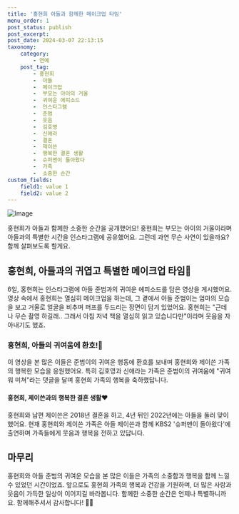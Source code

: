 ```yaml
---
title: '홍현희 아들과 함께한 메이크업 타임'
menu_order: 1
post_status: publish
post_excerpt: 
post_date: 2024-03-07 22:13:15
taxonomy:
    category:
        - 연예
    post_tag:
        - 홍현희
        -  아들
        -  메이크업
        -  부모는 아이의 거울
        -  귀여운 에피소드
        -  인스타그램
        -  준범
        -  웃음
        -  김호영
        -  신애라
        -  결혼
        -  제이쓴
        -  행복한 결혼 생활
        -  슈퍼맨이 돌아왔다
        -  가족
        -  소중한 순간
custom_fields:
    field1: value 1
    field2: value 2
---
```


![Image](https://ssl.pstatic.net/mimgnews/image/076/2024/03/07/2024030701000436500047461_20240307060710927.jpg?type=w540)

홍현희가 아들과 함께한 소중한 순간을 공개했어요! 홍현희는 부모는 아이의 거울이라며 아들과의 특별한 시간을 인스타그램에 공유했어요. 그런데 과연 무슨 사연이 있을까요? 함께 살펴보도록 할게요.
## 홍현희, 아들과의 귀엽고 특별한 메이크업 타임💄
6일, 홍현희는 인스타그램에 아들 준범과의 귀여운 에피소드를 담은 영상을 게시했어요. 영상 속에서 홍현희는 열심히 메이크업을 하는데, 그 곁에서 아들 준범이는 엄마의 모습을 보고 거울로 얼굴을 비추며 퍼프를 두드리는 장면이 담겨 있었어요. 홍현희는 "근데 나 무슨 촬영 하길래.. 그래서 아침 저녁 책을 열심히 읽고 있습니다만"이라며 웃음을 자아내기도 했죠.
### 홍현희, 아들의 귀여움에 환호!👏
이 영상을 본 많은 이들은 준범이의 귀여운 행동에 환호를 보내며 홍현희와 제이쓴 가족의 행복한 모습을 응원했어요. 특히 김호영과 신애라는 가족은 준범이의 귀여움에 "귀여워 미쳐"라는 댓글을 달며 홍현희 가족의 행복을 축하했답니다.
#### 홍현희, 제이쓴과의 행복한 결혼 생활❤️
홍현희와 남편 제이쓴은 2018년 결혼을 하고, 4년 뒤인 2022년에는 아들을 둘러 맞이했어요. 현재 홍현희와 제이쓴 가족은 아들 제이쓴과 함께 KBS2 '슈퍼맨이 돌아왔다'에 출연하며 가족들에게 웃음과 행복을 전하고 있답니다.
## 마무리
홍현희와 아들 준범의 귀여운 모습을 본 많은 이들은 가족의 소중함과 행복을 함께 느낄 수 있었던 시간이었죠. 앞으로도 홍현희 가족의 행복과 건강을 기원하며, 더 많은 사랑과 웃음이 가득한 일상이 이어지길 바라봅니다. 함께한 소중한 순간은 언제나 특별하니까요. 함께해주셔서 감사합니다! 🌈✨
